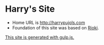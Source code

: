 
Harry's Site
============

- Home URL is  http://harrypujols.com
- Foundation of this site was based on [Rioki][1].

[This site is generated with gulp.js.][2]

[1]: http://www.rioki.org/2014/12/02/overhaul-of-page-generation.html
[2]: http://www.gulpjs.com
